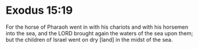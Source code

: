 # Exodus 15:19

For the horse of Pharaoh went in with his chariots and with his horsemen into the sea, and the LORD brought again the waters of the sea upon them; but the children of Israel went on dry [land] in the midst of the sea.